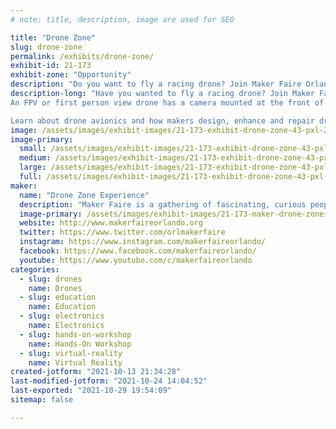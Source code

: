 ```yaml
---
# note: title, description, image are used for SEO

title: "Drone Zone"
slug: drone-zone
permalink: /exhibits/drone-zone/
exhibit-id: 21-173
exhibit-zone: "Opportunity"
description: "Do you want to fly a racing drone? Join Maker Faire Orlando &amp; BetaFPV and learn to fly an FPV drone."
description-long: "Have you wanted to fly a racing drone? Join Maker Faire Orlando and BetaFPV and learn to fly an FPV drone. 
An FPV or first person view drone has a camera mounted at the front of the drone. With this camera and a pair VR like goggles and a flight controller, you can experience flight like you&#039;re in the drone.

Learn about drone avionics and how makers design, enhance and repair drones."
image: /assets/images/exhibit-images/21-173-exhibit-drone-zone-43-pxl-20211014-011949091-3-9502-large.jpg
image-primary: 
  small: /assets/images/exhibit-images/21-173-exhibit-drone-zone-43-pxl-20211014-011949091-3-9502-small.jpg
  medium: /assets/images/exhibit-images/21-173-exhibit-drone-zone-43-pxl-20211014-011949091-3-9502-medium.jpg
  large: /assets/images/exhibit-images/21-173-exhibit-drone-zone-43-pxl-20211014-011949091-3-9502-large.jpg
  full: /assets/images/exhibit-images/21-173-exhibit-drone-zone-43-pxl-20211014-011949091-3-9502-full.jpg
maker: 
  name: "Drone Zone Experience"
  description: "Maker Faire is a gathering of fascinating, curious people who enjoy learning and who love sharing what they can do. From engineers to artists to scientists to crafters, Maker Faire is a venue for these “makers” to show hobbies, experiments, projects."
  image-primary: /assets/images/exhibit-images/21-173-maker-drone-zone-mfo-two-line-border-medium.png
  website: http://www.makerfaireorlando.org
  twitter: https://www.twitter.com/orlmakerfaire
  instagram: https://www.instagram.com/makerfaireorlando/
  facebook: https://www.facebook.com/makerfaireorlando/
  youtube: https://www.youtube.com/c/makerfaireorlando
categories: 
  - slug: drones
    name: Drones
  - slug: education
    name: Education
  - slug: electronics
    name: Electronics
  - slug: hands-on-workshop
    name: Hands-On Workshop
  - slug: virtual-reality
    name: Virtual Reality
created-jotform: "2021-10-13 21:34:28"
last-modified-jotform: "2021-10-24 14:04:52"
last-exported: "2021-10-29 19:54:09"
sitemap: false

---
```

